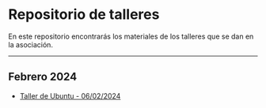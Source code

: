 
# Repositorio de talleres

En este repositorio encontrarás los materiales de los talleres que se dan en la asociación.
***
## Febrero 2024
* [Taller de Ubuntu - 06/02/2024](./ubuntu-06022024)